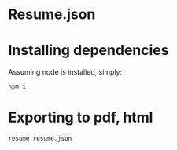 # Resume.json

# Installing dependencies

Assuming node is installed, simply:

```
npm i
```

# Exporting to pdf, html

```
resume resume.json
```

